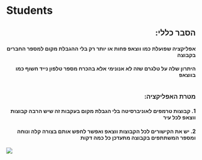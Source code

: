 

# Students 
##  <p dir="rtl"> **הסבר כללי:**  </p>

#### <p dir="rtl">     אפליקציה שפועלת כמו ווצאפ פחות או יותר רק בלי ההגבלת מקום למספר החברים בקבוצה </p>
#### <p dir="rtl">  היתרון שלה על טלגרם שזה לא אנונימי אלא בהכרח מספר טלפון נייד חשוף כמו בווצאפ </p>
#
###  <p dir="rtl"> **מטרת האפליקציה:** </p>
#### <p dir="rtl"> 1. קבוצות טרמפים לאוניברסיטה בלי הגבלת מקום בעקבות זה שיש הרבה קבוצות ווצאפ לכל עיר </p>
#### <p dir="rtl"> 2.  יש את הקישורים לכל הקבוצות ווצאפ ואפשר לחפש אותם בצורה קלה ונוחה ומספר המשתתפים בקבוצה מתעדכן כל כמה דקות </p>



![](https://user-images.githubusercontent.com/57868000/126900039-9d914dd3-ff8e-409f-b798-4eebcafed9db.jpg)

